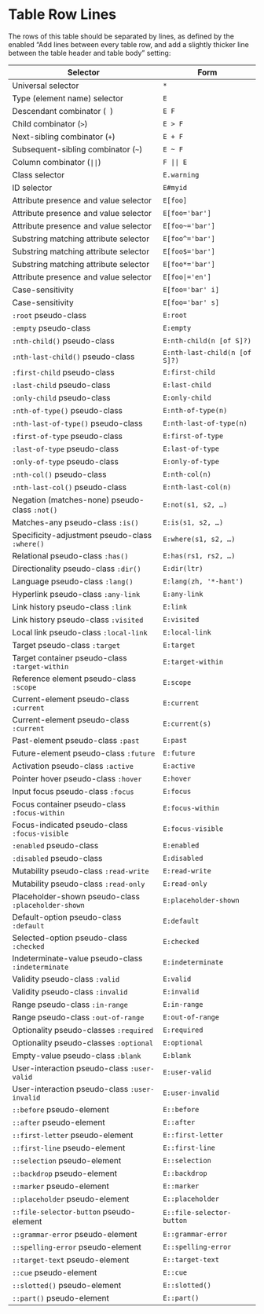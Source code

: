 # Table Row Lines

The rows of this table should be separated by lines, as defined by the enabled “Add lines between every table row, and add a slightly thicker line between the table header and table body” setting:

| Selector | Form |
| --- | --- |
| Universal selector | `*` |
| Type (element name) selector | `E` |
| Descendant combinator (` `) | `E F` |
| Child combinator (`>`) | `E > F` |
| Next-sibling combinator (`+`) | `E + F` |
| Subsequent-sibling combinator (`~`) | `E ~ F` |
| Column combinator (`\|\|`) | `F \|\| E` |
| Class selector | `E.warning` |
| ID selector | `E#myid` |
| Attribute presence  and value selector | `E[foo]` |
| Attribute presence  and value selector | `E[foo='bar']` |
| Attribute presence  and value selector | `E[foo~='bar']` |
| Substring matching attribute selector | `E[foo^='bar']` |
| Substring matching attribute selector | `E[foo$='bar']` |
| Substring matching attribute selector | `E[foo*='bar']` |
| Attribute presence  and value selector | `E[foo\|='en']` |
| Case-sensitivity | `E[foo='bar' i]` |
| Case-sensitivity | `E[foo='bar' s]` |
| `:root` pseudo-class | `E:root` |
| `:empty` pseudo-class | `E:empty` |
| `:nth-child()` pseudo-class | `E:nth-child(n [of S]?)` |
| `:nth-last-child()` pseudo-class | `E:nth-last-child(n [of S]?)` |
| `:first-child` pseudo-class | `E:first-child` |
| `:last-child` pseudo-class | `E:last-child` |
| `:only-child` pseudo-class | `E:only-child` |
| `:nth-of-type()` pseudo-class | `E:nth-of-type(n)` |
| `:nth-last-of-type()` pseudo-class | `E:nth-last-of-type(n)` |
| `:first-of-type` pseudo-class | `E:first-of-type` |
| `:last-of-type` pseudo-class | `E:last-of-type` |
| `:only-of-type` pseudo-class | `E:only-of-type` |
| `:nth-col()` pseudo-class | `E:nth-col(n)` |
| `:nth-last-col()` pseudo-class | `E:nth-last-col(n)` |
| Negation (matches-none) pseudo-class `:not()` | `E:not(s1, s2, …)` |
| Matches-any pseudo-class `:is()` | `E:is(s1, s2, …)` |
| Specificity-adjustment pseudo-class `:where()` | `E:where(s1, s2, …)` |
| Relational pseudo-class `:has()` | `E:has(rs1, rs2, …)` |
| Directionality pseudo-class `:dir()` | `E:dir(ltr)` |
| Language pseudo-class `:lang()` | `E:lang(zh, '*-hant')` |
| Hyperlink pseudo-class `:any-link` | `E:any-link` |
| Link history pseudo-class `:link` | `E:link` |
| Link history pseudo-class `:visited` | `E:visited` |
| Local link pseudo-class `:local-link` | `E:local-link` |
| Target pseudo-class `:target` | `E:target` |
| Target container pseudo-class `:target-within` | `E:target-within` |
| Reference element pseudo-class `:scope` | `E:scope` |
| Current-element pseudo-class `:current` | `E:current` |
| Current-element pseudo-class `:current` | `E:current(s)` |
| Past-element pseudo-class `:past` | `E:past` |
| Future-element pseudo-class `:future` | `E:future` |
| Activation pseudo-class `:active` | `E:active` |
| Pointer hover pseudo-class `:hover` | `E:hover` |
| Input focus pseudo-class `:focus` | `E:focus` |
| Focus container pseudo-class `:focus-within` | `E:focus-within` |
| Focus-indicated pseudo-class `:focus-visible` | `E:focus-visible` |
| `:enabled` pseudo-class | `E:enabled` |
| `:disabled` pseudo-class | `E:disabled` |
| Mutability pseudo-class `:read-write` | `E:read-write` |
| Mutability pseudo-class `:read-only` | `E:read-only` |
| Placeholder-shown pseudo-class `:placeholder-shown` | `E:placeholder-shown` |
| Default-option pseudo-class `:default` | `E:default` |
| Selected-option pseudo-class `:checked` | `E:checked` |
| Indeterminate-value pseudo-class `:indeterminate` | `E:indeterminate` |
| Validity pseudo-class `:valid` | `E:valid` |
| Validity pseudo-class `:invalid` | `E:invalid` |
| Range pseudo-class `:in-range` | `E:in-range` |
| Range pseudo-class `:out-of-range` | `E:out-of-range` |
| Optionality pseudo-classes `:required` | `E:required` |
| Optionality pseudo-classes `:optional` | `E:optional` |
| Empty-value pseudo-class `:blank` | `E:blank` |
| User-interaction pseudo-class `:user-valid` | `E:user-valid` |
| User-interaction pseudo-class `:user-invalid` | `E:user-invalid` |
| `::before` pseudo-element | `E::before` |
| `::after` pseudo-element | `E::after` |
| `::first-letter` pseudo-element | `E::first-letter` |
| `::first-line` pseudo-element | `E::first-line` |
| `::selection` pseudo-element | `E::selection` |
| `::backdrop` pseudo-element | `E::backdrop` |
| `::marker` pseudo-element | `E::marker` |
| `::placeholder` pseudo-element | `E::placeholder` |
| `::file-selector-button` pseudo-element | `E::file-selector-button` |
| `::grammar-error` pseudo-element | `E::grammar-error` |
| `::spelling-error` pseudo-element | `E::spelling-error` |
| `::target-text` pseudo-element | `E::target-text` |
| `::cue` pseudo-element | `E::cue` |
| `::slotted()` pseudo-element | `E::slotted()` |
| `::part()` pseudo-element | `E::part()` |